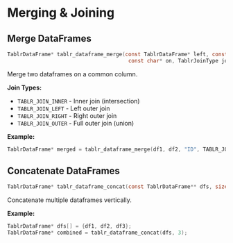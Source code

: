 # Merging & Joining

## Merge DataFrames

```c
TablrDataFrame* tablr_dataframe_merge(const TablrDataFrame* left, const TablrDataFrame* right, 
                                       const char* on, TablrJoinType join_type);
```

Merge two dataframes on a common column.

**Join Types:**
- `TABLR_JOIN_INNER` - Inner join (intersection)
- `TABLR_JOIN_LEFT` - Left outer join
- `TABLR_JOIN_RIGHT` - Right outer join
- `TABLR_JOIN_OUTER` - Full outer join (union)

**Example:**
```c
TablrDataFrame* merged = tablr_dataframe_merge(df1, df2, "ID", TABLR_JOIN_INNER);
```

## Concatenate DataFrames

```c
TablrDataFrame* tablr_dataframe_concat(const TablrDataFrame** dfs, size_t count);
```

Concatenate multiple dataframes vertically.

**Example:**
```c
TablrDataFrame* dfs[] = {df1, df2, df3};
TablrDataFrame* combined = tablr_dataframe_concat(dfs, 3);
```
